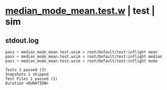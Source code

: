 # [median_mode_mean.test.w](../../../../../../tests/sdk_tests/math/median_mode_mean.test.w) | test | sim

## stdout.log
```log
pass ─ median_mode_mean.test.wsim » root/Default/test:inflight mean  
pass ─ median_mode_mean.test.wsim » root/Default/test:inflight median
pass ─ median_mode_mean.test.wsim » root/Default/test:inflight mode  

Tests 3 passed (3)
Snapshots 1 skipped
Test Files 1 passed (1)
Duration <DURATION>
```

